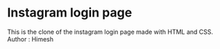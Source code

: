 # Instagram login page

This is the clone of the instagram login page made with HTML and CSS.<br>
Author : Himesh